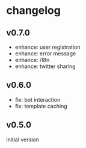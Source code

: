 
# changelog

## v0.7.0

- enhance: user registration
- enhance: error message
- enhance: i18n
- enhance: twitter sharing

## v0.6.0

- fix: bot interaction
- fix: template caching

## v0.5.0

initial version
